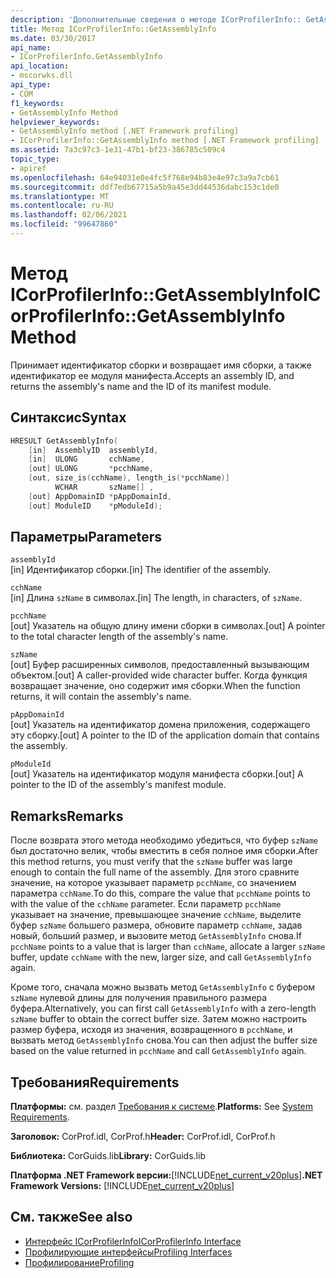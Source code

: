 ```yaml
---
description: 'Дополнительные сведения о методе ICorProfilerInfo:: GetAssemblyInfo'
title: Метод ICorProfilerInfo::GetAssemblyInfo
ms.date: 03/30/2017
api_name:
- ICorProfilerInfo.GetAssemblyInfo
api_location:
- mscorwks.dll
api_type:
- COM
f1_keywords:
- GetAssemblyInfo Method
helpviewer_keywords:
- GetAssemblyInfo method [.NET Framework profiling]
- ICorProfilerInfo::GetAssemblyInfo method [.NET Framework profiling]
ms.assetid: 7a3c97c3-1e31-47b1-bf23-386785c509c4
topic_type:
- apiref
ms.openlocfilehash: 64e94031e0e4fc5f768e94b83e4e97c3a9a7cb61
ms.sourcegitcommit: ddf7edb67715a5b9a45e3dd44536dabc153c1de0
ms.translationtype: MT
ms.contentlocale: ru-RU
ms.lasthandoff: 02/06/2021
ms.locfileid: "99647860"
---
```

# <a name="icorprofilerinfogetassemblyinfo-method"></a><span data-ttu-id="c590f-103">Метод ICorProfilerInfo::GetAssemblyInfo</span><span class="sxs-lookup"><span data-stu-id="c590f-103">ICorProfilerInfo::GetAssemblyInfo Method</span></span>

<span data-ttu-id="c590f-104">Принимает идентификатор сборки и возвращает имя сборки, а также идентификатор ее модуля манифеста.</span><span class="sxs-lookup"><span data-stu-id="c590f-104">Accepts an assembly ID, and returns the assembly's name and the ID of its manifest module.</span></span>  
  
## <a name="syntax"></a><span data-ttu-id="c590f-105">Синтаксис</span><span class="sxs-lookup"><span data-stu-id="c590f-105">Syntax</span></span>  
  
```cpp  
HRESULT GetAssemblyInfo(  
    [in]  AssemblyID  assemblyId,  
    [in]  ULONG       cchName,  
    [out] ULONG       *pcchName,  
    [out, size_is(cchName), length_is(*pcchName)]  
          WCHAR       szName[] ,  
    [out] AppDomainID *pAppDomainId,  
    [out] ModuleID    *pModuleId);  
```  
  
## <a name="parameters"></a><span data-ttu-id="c590f-106">Параметры</span><span class="sxs-lookup"><span data-stu-id="c590f-106">Parameters</span></span>  

 `assemblyId`  
 <span data-ttu-id="c590f-107">[in] Идентификатор сборки.</span><span class="sxs-lookup"><span data-stu-id="c590f-107">[in] The identifier of the assembly.</span></span>  
  
 `cchName`  
 <span data-ttu-id="c590f-108">[in] Длина `szName` в символах.</span><span class="sxs-lookup"><span data-stu-id="c590f-108">[in] The length, in characters, of `szName`.</span></span>  
  
 `pcchName`  
 <span data-ttu-id="c590f-109">[out] Указатель на общую длину имени сборки в символах.</span><span class="sxs-lookup"><span data-stu-id="c590f-109">[out] A pointer to the total character length of the assembly's name.</span></span>  
  
 `szName`  
 <span data-ttu-id="c590f-110">[out] Буфер расширенных символов, предоставленный вызывающим объектом.</span><span class="sxs-lookup"><span data-stu-id="c590f-110">[out] A caller-provided wide character buffer.</span></span> <span data-ttu-id="c590f-111">Когда функция возвращает значение, оно содержит имя сборки.</span><span class="sxs-lookup"><span data-stu-id="c590f-111">When the function returns, it will contain the assembly's name.</span></span>  
  
 `pAppDomainId`  
 <span data-ttu-id="c590f-112">[out] Указатель на идентификатор домена приложения, содержащего эту сборку.</span><span class="sxs-lookup"><span data-stu-id="c590f-112">[out] A pointer to the ID of the application domain that contains the assembly.</span></span>  
  
 `pModuleId`  
 <span data-ttu-id="c590f-113">[out] Указатель на идентификатор модуля манифеста сборки.</span><span class="sxs-lookup"><span data-stu-id="c590f-113">[out] A pointer to the ID of the assembly's manifest module.</span></span>  
  
## <a name="remarks"></a><span data-ttu-id="c590f-114">Remarks</span><span class="sxs-lookup"><span data-stu-id="c590f-114">Remarks</span></span>  

 <span data-ttu-id="c590f-115">После возврата этого метода необходимо убедиться, что буфер `szName` был достаточно велик, чтобы вместить в себя полное имя сборки.</span><span class="sxs-lookup"><span data-stu-id="c590f-115">After this method returns, you must verify that the `szName` buffer was large enough to contain the full name of the assembly.</span></span> <span data-ttu-id="c590f-116">Для этого сравните значение, на которое указывает параметр `pcchName`, со значением параметра `cchName`.</span><span class="sxs-lookup"><span data-stu-id="c590f-116">To do this, compare the value that `pcchName` points to with the value of the `cchName` parameter.</span></span> <span data-ttu-id="c590f-117">Если параметр `pcchName` указывает на значение, превышающее значение `cchName`, выделите буфер `szName` большего размера, обновите параметр `cchName`, задав новый, больший размер, и вызовите метод `GetAssemblyInfo` снова.</span><span class="sxs-lookup"><span data-stu-id="c590f-117">If `pcchName` points to a value that is larger than `cchName`, allocate a larger `szName` buffer, update `cchName` with the new, larger size, and call `GetAssemblyInfo` again.</span></span>  
  
 <span data-ttu-id="c590f-118">Кроме того, сначала можно вызвать метод `GetAssemblyInfo` с буфером `szName` нулевой длины для получения правильного размера буфера.</span><span class="sxs-lookup"><span data-stu-id="c590f-118">Alternatively, you can first call `GetAssemblyInfo` with a zero-length `szName` buffer to obtain the correct buffer size.</span></span> <span data-ttu-id="c590f-119">Затем можно настроить размер буфера, исходя из значения, возвращенного в `pcchName`, и вызвать метод `GetAssemblyInfo` снова.</span><span class="sxs-lookup"><span data-stu-id="c590f-119">You can then adjust the buffer size based on the value returned in `pcchName` and call `GetAssemblyInfo` again.</span></span>  
  
## <a name="requirements"></a><span data-ttu-id="c590f-120">Требования</span><span class="sxs-lookup"><span data-stu-id="c590f-120">Requirements</span></span>  

 <span data-ttu-id="c590f-121">**Платформы:** см. раздел [Требования к системе](../../get-started/system-requirements.md).</span><span class="sxs-lookup"><span data-stu-id="c590f-121">**Platforms:** See [System Requirements](../../get-started/system-requirements.md).</span></span>  
  
 <span data-ttu-id="c590f-122">**Заголовок:** CorProf.idl, CorProf.h</span><span class="sxs-lookup"><span data-stu-id="c590f-122">**Header:** CorProf.idl, CorProf.h</span></span>  
  
 <span data-ttu-id="c590f-123">**Библиотека:** CorGuids.lib</span><span class="sxs-lookup"><span data-stu-id="c590f-123">**Library:** CorGuids.lib</span></span>  
  
 <span data-ttu-id="c590f-124">**Платформа .NET Framework версии:**[!INCLUDE[net_current_v20plus](../../../../includes/net-current-v20plus-md.md)]</span><span class="sxs-lookup"><span data-stu-id="c590f-124">**.NET Framework Versions:** [!INCLUDE[net_current_v20plus](../../../../includes/net-current-v20plus-md.md)]</span></span>  
  
## <a name="see-also"></a><span data-ttu-id="c590f-125">См. также</span><span class="sxs-lookup"><span data-stu-id="c590f-125">See also</span></span>

- [<span data-ttu-id="c590f-126">Интерфейс ICorProfilerInfo</span><span class="sxs-lookup"><span data-stu-id="c590f-126">ICorProfilerInfo Interface</span></span>](icorprofilerinfo-interface.md)
- [<span data-ttu-id="c590f-127">Профилирующие интерфейсы</span><span class="sxs-lookup"><span data-stu-id="c590f-127">Profiling Interfaces</span></span>](profiling-interfaces.md)
- [<span data-ttu-id="c590f-128">Профилирование</span><span class="sxs-lookup"><span data-stu-id="c590f-128">Profiling</span></span>](index.md)
